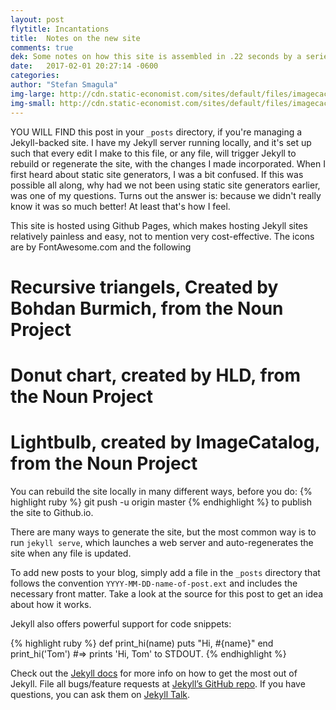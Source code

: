 ```yaml
---
layout: post
flytitle: Incantations
title:  Notes on the new site
comments: true
dek: Some notes on how this site is assembled in .22 seconds by a series of scripts and codes
date:   2017-02-01 20:27:14 -0600
categories:
author: "Stefan Smagula"
img-large: http://cdn.static-economist.com/sites/default/files/imagecache/full-width/images/print-edition/20170128_STP002_0.jpg
img-small: http://cdn.static-economist.com/sites/default/files/imagecache/200-width/images/print-edition/20170128_STP003_2.jpg
---
```

YOU WILL FIND this post in your `_posts` directory, if you're managing a Jekyll-backed site. I have my Jekyll server running locally, and it's set up such that every edit I make to this file, or any file, will trigger Jekyll to rebuild or regenerate the site, with the changes I made incorporated. When I first heard about static site generators, I was a bit confused. If this was possible all along, why had we not been using static site generators earlier, was one of my questions. Turns out the answer is: because we didn't really know it was so much better! At least that's how I feel.

This site is hosted using Github Pages, which makes hosting Jekyll sites relatively painless and easy, not to mention very cost-effective. The icons are by FontAwesome.com and the following
 # Recursive triangels, Created by Bohdan Burmich, from the Noun Project
 # Donut chart, created by HLD, from the Noun Project
 # Lightbulb, created by ImageCatalog, from the Noun Project

You can rebuild the site locally in many different ways, before you do:
{% highlight ruby %}
git push -u origin master
{% endhighlight %}
to publish the site to Github.io.

There are many ways to generate the site, but the most common way is to run `jekyll serve`, which launches a web server and auto-regenerates the site when any file is updated.

To add new posts to your blog, simply add a file in the `_posts` directory that follows the convention `YYYY-MM-DD-name-of-post.ext` and includes the necessary front matter. Take a look at the source for this post to get an idea about how it works.

Jekyll also offers powerful support for code snippets:

{% highlight ruby %}
def print_hi(name)
  puts "Hi, #{name}"
end
print_hi('Tom')
#=> prints 'Hi, Tom' to STDOUT.
{% endhighlight %}

Check out the [Jekyll docs][jekyll-docs] for more info on how to get the most out of Jekyll. File all bugs/feature requests at [Jekyll’s GitHub repo][jekyll-gh]. If you have questions, you can ask them on [Jekyll Talk][jekyll-talk].

[jekyll-docs]: https://jekyllrb.com/docs/home
[jekyll-gh]:   https://github.com/jekyll/jekyll
[jekyll-talk]: https://talk.jekyllrb.com/
